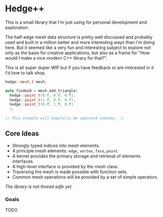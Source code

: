 # Hedge++

This is a small library that I'm just using for personal development and exploration.

The half-edge mesh data structure is pretty well discussed and probably used and built 
in a million better and more interesting ways than I'm doing here. But it seemed like a 
very fun and interesting subject to explore not only as the basis for creative applications, 
but also as a frame for "How would I make a nice modern C++ library for that?".

This is all super duper WIP but if you have feedback or are interested in it I'd love to talk shop.

```cpp
hedge::mesh_t mesh;

auto findex0 = mesh.add_triangle(
  hedge::point_t(0.f, 0.f, 0.f),
  hedge::point_t(1.f, 0.f, 0.f),
  hedge::point_t(0.f, 1.f, 0.f)
  );
  
// This example will hopefully be improved someday. :)
```

## Core Ideas

- Strongly typed indices into mesh elements. 
- 4 principle mesh elements: `edge`, `vertex`, `face`, `point`.
- A kernel provides the primary storage and retrieval of elements interfaces.
- A high-level interface is provided by the mesh class.
- Traversing the mesh is made possible with function sets.
- Common mesh operations will be provided by a set of simple operators.

*The library is not thread safe yet*.

### Goals

TODO

